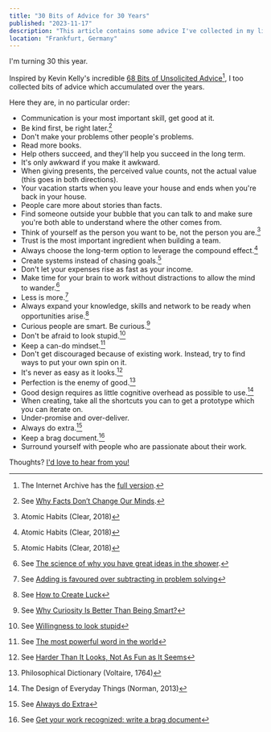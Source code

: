 ```yaml
---
title: "30 Bits of Advice for 30 Years"
published: "2023-11-17"
description: "This article contains some advice I've collected in my life so far."
location: "Frankfurt, Germany"
---
```


I'm turning 30 this year.

Inspired by Kevin Kelly's incredible
[68 Bits of Unsolicited Advice](https://kk.org/thetechnium/68-bits-of-unsolicited-advice/)[^1], 
I too collected bits of advice which accumulated over the years.

<!-- more -->

Here they are, in no particular order:

* Communication is your most important skill, get good at it.
* Be kind first, be right later.[^2]
* Don't make your problems other people's problems. 
* Read more books.
* Help others succeed, and they'll help you succeed in the long term.
* It's only awkward if you make it awkward.
* When giving presents, the perceived value counts, not the actual value (this 
  goes in both directions).
* Your vacation starts when you leave your house and ends when you're back in your house.
* People care more about stories than facts.
* Find someone outside your bubble that you can talk to and make sure you're
  both able to understand where the other comes from.
* Think of yourself as the person you want to be, not the person you are.[^3]
* Trust is the most important ingredient when building a team.
* Always choose the long-term option to leverage the compound effect.[^3]
* Create systems instead of chasing goals.[^3]
* Don't let your expenses rise as fast as your income.
* Make time for your brain to work without distractions to allow the mind to wander.[^4]
* Less is more.[^5]
* Always expand your knowledge, skills and network to be ready when opportunities arise.[^6]
* Curious people are smart. Be curious.[^7]
* Don't be afraid to look stupid.[^8]
* Keep a can-do mindset.[^9]
* Don't get discouraged because of existing work. Instead, try to find ways to
  put your own spin on it.
* It's never as easy as it looks.[^10]
* Perfection is the enemy of good.[^11]
* Good design requires as little cognitive overhead as possible to use.[^12]
* When creating, take all the shortcuts you can to get a prototype which you 
  can iterate on.
* Under-promise and over-deliver.
* Always do extra.[^13]
* Keep a brag document.[^14]
* Surround yourself with people who are passionate about their work.

Thoughts? [I'd love to hear from you!](/contact)

[^1]: The Internet Archive has the [full version](https://web.archive.org/web/20201101101332/https://kk.org/thetechnium/68-bits-of-unsolicited-advice/).
[^2]: See [Why Facts Don’t Change Our Minds](https://jamesclear.com/why-facts-dont-change-minds).
[^3]: Atomic Habits (Clear, 2018)
[^4]: See [The science of why you have great ideas in the shower](https://www.nationalgeographic.co.uk/history-and-civilisation/2022/08/the-science-of-why-you-have-great-ideas-in-the-shower).
[^5]: See [Adding is favoured over subtracting in problem solving](https://www.nature.com/articles/d41586-021-00592-0)
[^6]: See [How to Create Luck](https://www.swyx.io/create-luck)
[^7]: See [Why Curiosity Is Better Than Being Smart?](https://durmonski.com/life-advice/curiosity-is-better-than-being-smart/)
[^8]: See [Willingness to look stupid](http://danluu.com/look-stupid/)
[^9]: See [The most powerful word in the world](https://anthonyvicino.com/power-word/)
[^10]: See [Harder Than It Looks, Not As Fun as It Seems](https://web.archive.org/web/20221209050432/https://collabfund.com/blog/hard/)
[^11]: Philosophical Dictionary (Voltaire, 1764)
[^12]: The Design of Everyday Things (Norman, 2013)
[^13]: See [Always do Extra](https://www.bennorthrop.com/Essays/2021/always-do-extra.php)
[^14]: See [Get your work recognized: write a brag document](https://jvns.ca/blog/brag-documents/)
